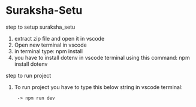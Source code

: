 # Suraksha-Setu
step to setup suraksha_setu

1) extract zip file and open it in vscode 
2) Open new terminal in vscode 
3) in terminal type: npm install
4) you have to install dotenv in vscode terminal using this command: npm install dotenv

step to run project 

1) To run project you have to type this below string in vscode terminal:

		-> npm run dev
	

